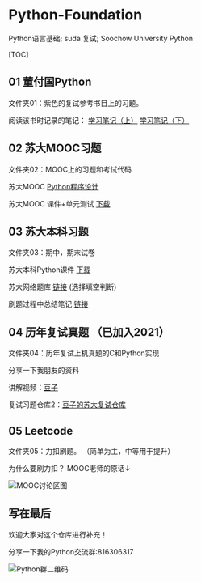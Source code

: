 # Python-Foundation
Python语言基础; suda 复试; Soochow University Python

[TOC]

## 01 董付国Python
文件夹01：紫色的复试参考书目上的习题。

阅读该书时记录的笔记：
[学习笔记（上）](http://nav.zrawberry.com/article/article-content/16/Python-Xue-Xi-Bi-Ji-Shang/)
[学习笔记（下）](http://nav.zrawberry.com/article/article-content/22/Python-Xue-Xi-Bi-Ji-Xia/)

## 02 苏大MOOC习题
文件夹02：MOOC上的习题和考试代码

苏大MOOC [Python程序设计](https://www.icourse163.org/learn/SUDA-1206947804)

苏大MOOC 课件+单元测试 [下载](http://cloud.zrawberry.com/index.php/s/94LaJ6CTf8xK2kD)

## 03 苏大本科习题
文件夹03：期中，期末试卷

苏大本科Python课件 [下载](http://cloud.zrawberry.com/index.php/s/JJTmEH4JsNy6RBe)

苏大网络题库 [链接](http://sit.suda.edu.cn/) (选择填空判断)

刷题过程中总结笔记 [链接](http://nav.zrawberry.com/article/article-content/26/Python-Shua-Ti-Bi-Ji/)

## 04 历年复试真题  （已加入2021）

文件夹04：历年复试上机真题的C和Python实现

分享一下我朋友的资料

讲解视频：[豆子](https://www.bilibili.com/video/BV1JC4y1p7t9/)

复试习题仓库2：[豆子的苏大复试仓库](https://github.com/douzujun/Python-Foundation-Suda)

## 05 Leetcode
文件夹05：力扣刷题。 （简单为主，中等用于提升）

为什么要刷力扣？ MOOC老师的原话↓

![MOOC讨论区图](http://nav.zrawberry.com/media/picture/a049c8a39b39412cb2ecfe7e39f59165.png)

## 写在最后
欢迎大家对这个仓库进行补充！

分享一下我的Python交流群:816306317

![Python群二维码](http://nav.zrawberry.com/media/picture/38dcf43696224e6a8d3002dcb98a3302.png)

